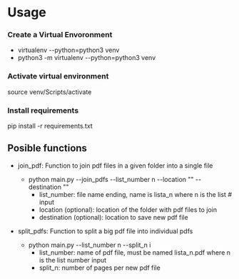 # Usage

### Create a Virtual Envoronment
- virtualenv --python=python3 venv
- python3 -m virtualenv --python=python3 venv

### Activate virtual environment
source venv/Scripts/activate

### Install requirements
pip install -r requirements.txt

## Posible functions

- join_pdf: Function to join pdf files in a given folder into a single file
    - python main.py --join_pdfs --list_number n --location "" --destination ""
        -   list_number: file name ending, name is lista_n where n is the list # input
        -   location (optional): location of the folder with pdf files to join
        -   destination (optional): location to save new pdf file
    

- split_pdfs: Function to split a big pdf file into individual pdfs
    - python main.py --list_number n --split_n i
        - list_number: name of pdf file, must be named lista_n.pdf where n is the list number input
        - split_n: number of pages per new pdf file
    
